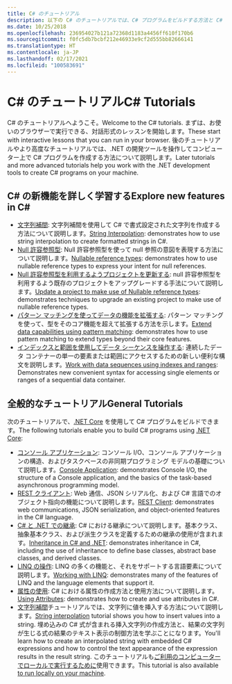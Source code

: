 ```yaml
---
title: C# のチュートリアル
description: 以下の C# のチュートリアルでは、C# プログラムをビルドする方法と C# 言語機能について説明します。
ms.date: 10/25/2018
ms.openlocfilehash: 236954027b121a72368d1183a4456ff610f170b6
ms.sourcegitcommit: f0fc5db7bcbf212e46933e9cf2d555bb82666141
ms.translationtype: HT
ms.contentlocale: ja-JP
ms.lasthandoff: 02/17/2021
ms.locfileid: "100583691"
---
```

# <a name="c-tutorials"></a><span data-ttu-id="3bcda-103">C# のチュートリアル</span><span class="sxs-lookup"><span data-stu-id="3bcda-103">C# Tutorials</span></span>

<span data-ttu-id="3bcda-104">C# のチュートリアルへようこそ。</span><span class="sxs-lookup"><span data-stu-id="3bcda-104">Welcome to the C# tutorials.</span></span> <span data-ttu-id="3bcda-105">まずは、お使いのブラウザーで実行できる、対話形式のレッスンを開始します。</span><span class="sxs-lookup"><span data-stu-id="3bcda-105">These start with interactive lessons that you can run in your browser.</span></span> <span data-ttu-id="3bcda-106">後のチュートリアルやより高度なチュートリアルでは、.NET の開発ツールを操作してコンピューター上で C# プログラムを作成する方法について説明します。</span><span class="sxs-lookup"><span data-stu-id="3bcda-106">Later tutorials and more advanced tutorials help you work with the .NET development tools to create C# programs on your machine.</span></span>

## <a name="explore-new-features-in-c"></a><span data-ttu-id="3bcda-107">C\# の新機能を詳しく学習する</span><span class="sxs-lookup"><span data-stu-id="3bcda-107">Explore new features in C\#</span></span>

* <span data-ttu-id="3bcda-108">[文字列補間](string-interpolation.md): 文字列補間を使用して C# で書式設定された文字列を作成する方法について説明します。</span><span class="sxs-lookup"><span data-stu-id="3bcda-108">[String Interpolation](string-interpolation.md): demonstrates how to use string interpolation to create formatted strings in C#.</span></span>
* <span data-ttu-id="3bcda-109">[Null 許容参照型](nullable-reference-types.md): Null 許容参照型を使って null 参照の意図を表現する方法について説明します。</span><span class="sxs-lookup"><span data-stu-id="3bcda-109">[Nullable reference types](nullable-reference-types.md): demonstrates how to use nullable reference types to express your intent for null references.</span></span>
* <span data-ttu-id="3bcda-110">[Null 許容参照型を利用するようプロジェクトを更新する](upgrade-to-nullable-references.md): null 許容参照型を利用するよう既存のプロジェクトをアップグレードする手法について説明します。</span><span class="sxs-lookup"><span data-stu-id="3bcda-110">[Update a project to make use of Nullable reference types](upgrade-to-nullable-references.md): demonstrates techniques to upgrade an existing project to make use of nullable reference types.</span></span>
* <span data-ttu-id="3bcda-111">[パターン マッチングを使ってデータの機能を拡張する](pattern-matching.md): パターン マッチングを使って、型をそのコア機能を超えて拡張する方法を示します。</span><span class="sxs-lookup"><span data-stu-id="3bcda-111">[Extend data capabilities using pattern matching](pattern-matching.md): demonstrates how to use pattern matching to extend types beyond their core features.</span></span>
* <span data-ttu-id="3bcda-112">[インデックスと範囲を使用してデータ シーケンスを操作する](ranges-indexes.md): 連続したデータ コンテナーの単一の要素または範囲にアクセスするための新しい便利な構文を説明します。</span><span class="sxs-lookup"><span data-stu-id="3bcda-112">[Work with data sequences using indexes and ranges](ranges-indexes.md): Demonstrates new convenient syntax for accessing single elements or ranges of a sequential data container.</span></span>

## <a name="general-tutorials"></a><span data-ttu-id="3bcda-113">全般的なチュートリアル</span><span class="sxs-lookup"><span data-stu-id="3bcda-113">General Tutorials</span></span>

<span data-ttu-id="3bcda-114">次のチュートリアルで、[.NET Core](../../core/introduction.md) を使用して C# プログラムをビルドできます。</span><span class="sxs-lookup"><span data-stu-id="3bcda-114">The following tutorials enable you to build C# programs using [.NET Core](../../core/introduction.md):</span></span>

* <span data-ttu-id="3bcda-115">[コンソール アプリケーション](console-teleprompter.md): コンソール I/O、コンソール アプリケーションの構造、およびタスクベースの非同期プログラミング モデルの基礎について説明します。</span><span class="sxs-lookup"><span data-stu-id="3bcda-115">[Console Application](console-teleprompter.md): demonstrates Console I/O, the structure of a Console application, and the basics of the task-based asynchronous programming model.</span></span>
* <span data-ttu-id="3bcda-116">[REST クライアント](console-webapiclient.md): Web 通信、JSON シリアル化、および C# 言語でのオブジェクト指向の機能について説明します。</span><span class="sxs-lookup"><span data-stu-id="3bcda-116">[REST Client](console-webapiclient.md): demonstrates web communications, JSON serialization, and object-oriented features in the C# language.</span></span>
* <span data-ttu-id="3bcda-117">[C# と .NET での継承](inheritance.md): C# における継承について説明します。基本クラス、抽象基本クラス、および派生クラスを定義するための継承の使用が含まれます。</span><span class="sxs-lookup"><span data-stu-id="3bcda-117">[Inheritance in C# and .NET](inheritance.md): demonstrates inheritance in C#, including the use of inheritance to define base classes, abstract base classes, and derived classes.</span></span>
* <span data-ttu-id="3bcda-118">[LINQ の操作](working-with-linq.md): LINQ の多くの機能と、それをサポートする言語要素について説明します。</span><span class="sxs-lookup"><span data-stu-id="3bcda-118">[Working with LINQ](working-with-linq.md): demonstrates many of the features of LINQ and the language elements that support it.</span></span>
* <span data-ttu-id="3bcda-119">[属性の使用](attributes.md): C# における属性の作成方法と使用方法について説明します。</span><span class="sxs-lookup"><span data-stu-id="3bcda-119">[Using Attributes](attributes.md): demonstrates how to create and use attributes in C#.</span></span>
* <span data-ttu-id="3bcda-120">[文字列補間](exploration/interpolated-strings.yml)チュートリアルでは、文字列に値を挿入する方法について説明します。</span><span class="sxs-lookup"><span data-stu-id="3bcda-120">[String interpolation](exploration/interpolated-strings.yml) tutorial shows you how to insert values into a string.</span></span> <span data-ttu-id="3bcda-121">埋め込みの C# 式が含まれる挿入文字列の作成方法と、結果の文字列が生じる式の結果のテキスト表示の制御方法を学ぶことになります。</span><span class="sxs-lookup"><span data-stu-id="3bcda-121">You'll learn how to create an interpolated string with embedded C# expressions and how to control the text appearance of the expression results in the result string.</span></span> <span data-ttu-id="3bcda-122">このチュートリアルも[ご利用のコンピューターでローカルで実行するために](exploration/interpolated-strings-local.md)使用できます。</span><span class="sxs-lookup"><span data-stu-id="3bcda-122">This tutorial is also available [to run locally on your machine](exploration/interpolated-strings-local.md).</span></span>
